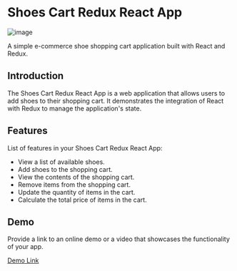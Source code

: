 # Shoes Cart Redux React App

![image](https://github.com/ThanhZung179/shoes-cart-redux-react/assets/124230412/c5536aab-bd4b-4fb6-90f6-9d5f21058d64)


A simple e-commerce shoe shopping cart application built with React and Redux.

## Introduction

The Shoes Cart Redux React App is a web application that allows users to add shoes to their shopping cart. It demonstrates the integration of React with Redux to manage the application's state.

## Features

List of features in your Shoes Cart Redux React App:
- View a list of available shoes.
- Add shoes to the shopping cart.
- View the contents of the shopping cart.
- Remove items from the shopping cart.
- Update the quantity of items in the cart.
- Calculate the total price of items in the cart.

## Demo

Provide a link to an online demo or a video that showcases the functionality of your app.

[Demo Link](https://react-shoes-cart.vercel.app/)

